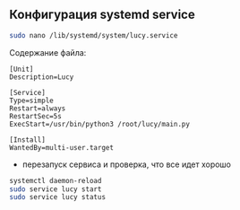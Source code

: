 ## Конфигурация systemd service

```bash
sudo nano /lib/systemd/system/lucy.service
```
Содержание файла:
```
[Unit]
Description=Lucy

[Service]
Type=simple
Restart=always
RestartSec=5s
ExecStart=/usr/bin/python3 /root/lucy/main.py

[Install]
WantedBy=multi-user.target
```

 * перезапуск сервиса и проверка, что все идет хорошо

 ```bash
systemctl daemon-reload
sudo service lucy start
sudo service lucy status
 ```